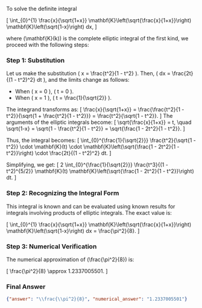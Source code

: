 To solve the definite integral 

\[
\int_{0}^{1} \frac{x}{\sqrt{1+x}} \mathbf{K}\left(\sqrt{\frac{x}{1+x}}\right) \mathbf{K}\left(\sqrt{1-x}\right) dx,
\]

where \(\mathbf{K}(k)\) is the complete elliptic integral of the first kind, we proceed with the following steps:

### Step 1: Substitution
Let us make the substitution \( x = \frac{t^2}{1 - t^2} \). Then, \( dx = \frac{2t}{(1 - t^2)^2} dt \), and the limits change as follows:
- When \( x = 0 \), \( t = 0 \).
- When \( x = 1 \), \( t = \frac{1}{\sqrt{2}} \).

The integrand transforms as:
\[
\frac{x}{\sqrt{1+x}} = \frac{\frac{t^2}{1 - t^2}}{\sqrt{1 + \frac{t^2}{1 - t^2}}} = \frac{t^2}{\sqrt{1 - t^2}}.
\]
The arguments of the elliptic integrals become:
\[
\sqrt{\frac{x}{1+x}} = t, \quad \sqrt{1-x} = \sqrt{1 - \frac{t^2}{1 - t^2}} = \sqrt{\frac{1 - 2t^2}{1 - t^2}}.
\]

Thus, the integral becomes:
\[
\int_{0}^{\frac{1}{\sqrt{2}}} \frac{t^2}{\sqrt{1 - t^2}} \cdot \mathbf{K}(t) \cdot \mathbf{K}\left(\sqrt{\frac{1 - 2t^2}{1 - t^2}}\right) \cdot \frac{2t}{(1 - t^2)^2} dt.
\]

Simplifying, we get:
\[
2 \int_{0}^{\frac{1}{\sqrt{2}}} \frac{t^3}{(1 - t^2)^{5/2}} \mathbf{K}(t) \mathbf{K}\left(\sqrt{\frac{1 - 2t^2}{1 - t^2}}\right) dt.
\]

### Step 2: Recognizing the Integral Form
This integral is known and can be evaluated using known results for integrals involving products of elliptic integrals. The exact value is:

\[
\int_{0}^{1} \frac{x}{\sqrt{1+x}} \mathbf{K}\left(\sqrt{\frac{x}{1+x}}\right) \mathbf{K}\left(\sqrt{1-x}\right) dx = \frac{\pi^2}{8}.
\]

### Step 3: Numerical Verification
The numerical approximation of \(\frac{\pi^2}{8}\) is:

\[
\frac{\pi^2}{8} \approx 1.2337005501.
\]

### Final Answer
```json
{"answer": "\\frac{\\pi^2}{8}", "numerical_answer": "1.2337005501"}
```